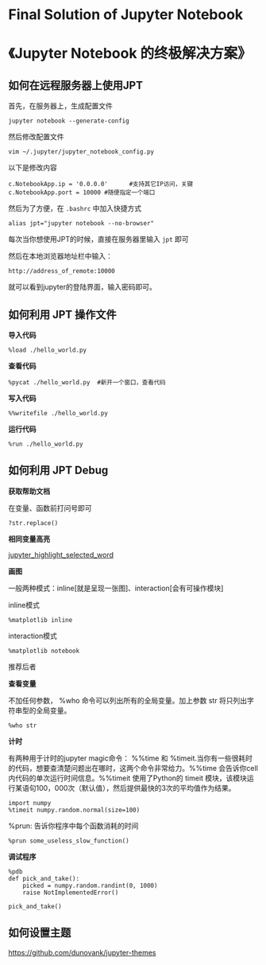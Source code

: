 # Final Solution of Jupyter Notebook
# 《Jupyter Notebook 的终极解决方案》

## 如何在远程服务器上使用JPT

首先，在服务器上，生成配置文件

	jupyter notebook --generate-config
	
然后修改配置文件

	vim ~/.jupyter/jupyter_notebook_config.py
	
以下是修改内容

	c.NotebookApp.ip = '0.0.0.0'      #支持其它IP访问，关键
	c.NotebookApp.port = 10000 #随便指定一个端口
	
然后为了方便，在 `.bashrc` 中加入快捷方式

	alias jpt="jupyter notebook --no-browser"
	
每次当你想使用JPT的时候，直接在服务器里输入 `jpt` 即可

然后在本地浏览器地址栏中输入：

	http://address_of_remote:10000
	
就可以看到jupyter的登陆界面，输入密码即可。

## 如何利用 JPT 操作文件

**导入代码**

	%load ./hello_world.py
	
**查看代码**

	%pycat ./hello_world.py  #新开一个窗口，查看代码
	
**写入代码**

	%%writefile ./hello_world.py
	
**运行代码**

	%run ./hello_world.py
	

##  如何利用 JPT Debug

**获取帮助文档**

在变量、函数前打问号即可

	?str.replace()

**相同变量高亮**

[jupyter_highlight_selected_word](https://github.com/jcb91/jupyter_highlight_selected_word)
	
**画图**

一般两种模式：inline[就是呈现一张图]、interaction[会有可操作模块]

inline模式

	%matplotlib inline
	
interaction模式

	%matplotlib notebook
	
推荐后者


**查看变量**

不加任何参数， %who 命令可以列出所有的全局变量。加上参数 str 将只列出字符串型的全局变量。

	%who str
	
**计时**

有两种用于计时的jupyter magic命令： %%time 和 %timeit.当你有一些很耗时的代码，想要查清楚问题出在哪时，这两个命令非常给力。%%time 会告诉你cell内代码的单次运行时间信息。%%timeit 使用了Python的 timeit 模块，该模块运行某语句100，000次（默认值），然后提供最快的3次的平均值作为结果。

	import numpy 
    %timeit numpy.random.normal(size=100)
    
 %prun: 告诉你程序中每个函数消耗的时间

	%prun some_useless_slow_function()
 	
**调试程序**

	%pdb 
    def pick_and_take(): 
    	picked = numpy.random.randint(0, 1000) 
    	raise NotImplementedError() 

    pick_and_take()

## 如何设置主题

https://github.com/dunovank/jupyter-themes































